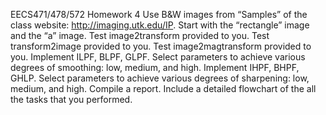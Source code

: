 EECS471/478/572 Homework 4Use B&W images from “Samples” of the class website: http://imaging.utk.edu/IP. Start with the “rectangle” image and the “a” image.Test image2transform provided to you.Test transform2image provided to you.Test image2magtransform provided to you.Implement ILPF, BLPF, GLPF. Select parameters to achieve various degrees of smoothing: low, medium, and high.Implement IHPF, BHPF, GHLP. Select parameters to achieve various degrees of sharpening: low, medium, and high.Compile a report. Include a detailed flowchart of the all the tasks that you performed.